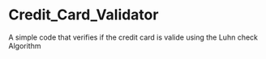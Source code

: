 # Credit_Card_Validator
A simple code that verifies if the credit card is valide using the Luhn check Algorithm
